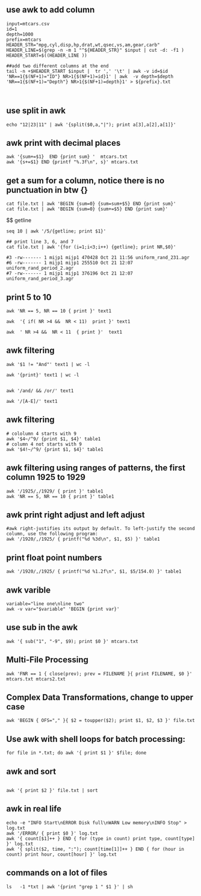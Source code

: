 
## use awk to add column
```
input=mtcars.csv
id=1
depth=1000
prefix=mtcars
HEADER_STR="mpg,cyl,disp,hp,drat,wt,qsec,vs,am,gear,carb"
HEADER_LINE=$(grep -n -m 1 "^${HEADER_STR}" $input | cut -d: -f1 )
HEADER_START=$((HEADER_LINE ))

##add two different columns at the end
tail -n +$HEADER_START $input |  tr ',' '\t' | awk -v id=$id 'NR==1{$(NF+1)="ID"} NR>1{$(NF+1)=id}1' | awk  -v depth=$depth 'NR==1{$(NF+1)="Depth"} NR>1{$(NF+1)=depth}1' > ${prefix}.txt



```


## use split in awk
```
echo "12|23|11" | awk '{split($0,a,"|"); print a[3],a[2],a[1]}'

```


## awk print with decimal places
```
awk '{sum+=$1}  END {print sum} '  mtcars.txt
awk '{s+=$1} END {printf "%.3f\n", s}' mtcars.txt
```


## get a sum for a column, notice there is no punctuation in btw {}
```
cat file.txt | awk 'BEGIN {sum=0} {sum=sum+$5} END {print sum}'
cat file.txt | awk 'BEGIN {sum=0} {sum+=$5} END {print sum}'
```

$$ getline
```
seq 10 | awk '/5/{getline; print $1}'

## print line 3, 6, and 7
cat file.txt | awk '{for (i=1;i<3;i++) {getline}; print NR,$0}'

#3 -rw------- 1 mijp1 mijp1 470428 Oct 21 11:56 uniform_rand_231.agr
#6 -rw------- 1 mijp1 mijp1 255510 Oct 21 12:07 uniform_rand_period_2.agr
#7 -rw------- 1 mijp1 mijp1 376196 Oct 21 12:07 uniform_rand_period_3.agr

```

## print 5 to 10
```
awk 'NR == 5, NR == 10 { print }' text1

awk  '{ if( NR >4 &&  NR < 11)  print }' text1

awk  ' NR >4 &&  NR < 11  { print }'  text1

```


## awk filtering
```
awk '$1 != "And"' text1 | wc -l

awk '{print}' text1 | wc -l


awk '/and/ && /or/' text1

awk '/[A-E]/' text1
```


## awk filtering
```
# cololumn 4 starts with 9
awk '$4~/^9/ {print $1, $4}' table1
# column 4 not starts with 9
awk '$4!~/^9/ {print $1, $4}' table1

```

## awk filtering using ranges of patterns, the first column 1925 to 1929
```
awk '/1925/,/1929/ { print }' table1
awk 'NR == 5, NR == 10 { print }' table1
```

## awk print right adjust and left adjust
```
#awk right-justifies its output by default. To left-justify the second column, use the following program:
awk '/1920/,/1925/ { printf("%d %3d\n", $1, $5) }' table1

```

## print float point numbers
```
awk '/1920/,/1925/ { printf("%d %1.2f\n", $1, $5/154.0) }' table1
```



## awk varible
```
variable="line one\nline two"
awk -v var="$variable" 'BEGIN {print var}'

```

## use sub in the awk
```
awk '{ sub("1", "-9", $9); print $0 }' mtcars.txt

```


## Multi-File Processing

```
awk 'FNR == 1 { close(prev); prev = FILENAME }{ print FILENAME, $0 }' mtcars.txt mtcars2.txt
```

## Complex Data Transformations, change to upper case
```
awk 'BEGIN { OFS="," }{ $2 = toupper($2); print $1, $2, $3 }' file.txt

```

## Use awk with shell loops for batch processing:
```
for file in *.txt; do awk '{ print $1 }' $file; done
```

## awk and sort
```

awk '{ print $2 }' file.txt | sort
```

## awk in real life
```
echo -e "INFO Start\nERROR Disk full\nWARN Low memory\nINFO Stop" > log.txt
awk '/ERROR/ { print $0 }' log.txt
awk '{ count[$1]++ } END { for (type in count) print type, count[type] }' log.txt
awk '{ split($2, time, ":"); count[time[1]]++ } END { for (hour in count) print hour, count[hour] }' log.txt

```


## commands on a lot of files
```
ls   -1 *txt | awk '{print "grep 1 " $1 }' | sh

```